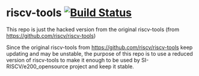 riscv-tools [![Build Status](https://travis-ci.org/riscv/riscv-tools.svg?branch=master)](https://travis-ci.org/riscv/riscv-tools)
===========================================================================

This repo is just the hacked version from the original riscv-tools (from https://github.com/riscv/riscv-tools)

Since the original riscv-tools from https://github.com/riscv/riscv-tools keep updating and may be unstable, the purpose of this repo is to use a reduced version of riscv-tools to make it enough to be used by SI-RISCV/e200_opensource project and keep it stable. 

